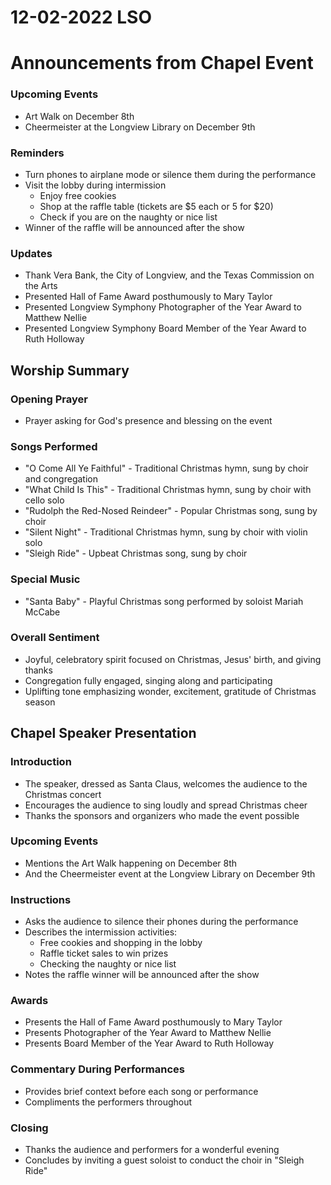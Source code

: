 # 12-02-2022 LSO



# Announcements from Chapel Event

### Upcoming Events
- Art Walk on December 8th
- Cheermeister at the Longview Library on December 9th

### Reminders
- Turn phones to airplane mode or silence them during the performance
- Visit the lobby during intermission
  - Enjoy free cookies
  - Shop at the raffle table (tickets are $5 each or 5 for $20)
  - Check if you are on the naughty or nice list
- Winner of the raffle will be announced after the show

### Updates
- Thank Vera Bank, the City of Longview, and the Texas Commission on the Arts
- Presented Hall of Fame Award posthumously to Mary Taylor
- Presented Longview Symphony Photographer of the Year Award to Matthew Nellie
- Presented Longview Symphony Board Member of the Year Award to Ruth Holloway


## Worship Summary

### Opening Prayer
- Prayer asking for God's presence and blessing on the event  

### Songs Performed
- "O Come All Ye Faithful" - Traditional Christmas hymn, sung by choir and congregation
- "What Child Is This" - Traditional Christmas hymn, sung by choir with cello solo 
- "Rudolph the Red-Nosed Reindeer" - Popular Christmas song, sung by choir
- "Silent Night" - Traditional Christmas hymn, sung by choir with violin solo
- "Sleigh Ride" - Upbeat Christmas song, sung by choir 

### Special Music
- "Santa Baby" - Playful Christmas song performed by soloist Mariah McCabe

### Overall Sentiment
- Joyful, celebratory spirit focused on Christmas, Jesus' birth, and giving thanks
- Congregation fully engaged, singing along and participating  
- Uplifting tone emphasizing wonder, excitement, gratitude of Christmas season


## Chapel Speaker Presentation

### Introduction
- The speaker, dressed as Santa Claus, welcomes the audience to the Christmas concert
- Encourages the audience to sing loudly and spread Christmas cheer
- Thanks the sponsors and organizers who made the event possible

### Upcoming Events
- Mentions the Art Walk happening on December 8th
- And the Cheermeister event at the Longview Library on December 9th 

### Instructions
- Asks the audience to silence their phones during the performance
- Describes the intermission activities:
  - Free cookies and shopping in the lobby
  - Raffle ticket sales to win prizes
  - Checking the naughty or nice list
- Notes the raffle winner will be announced after the show

### Awards
- Presents the Hall of Fame Award posthumously to Mary Taylor
- Presents Photographer of the Year Award to Matthew Nellie  
- Presents Board Member of the Year Award to Ruth Holloway

### Commentary During Performances
- Provides brief context before each song or performance
- Compliments the performers throughout 

### Closing
- Thanks the audience and performers for a wonderful evening
- Concludes by inviting a guest soloist to conduct the choir in "Sleigh Ride"